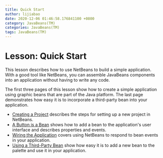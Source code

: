 ```yaml
---
title: Quick Start
author: lijiabao
date: 2020-12-06 01:46:58.176841100 +0800
category: JavaBeans(TM)
categories: JavaBeans(TM)
tags: JavaBeans(TM)
---
```


# Lesson: Quick Start

This lesson describes how to use NetBeans to build a simple application. With a good tool like NetBeans, you can assemble JavaBeans components into an application without having to write any code.

The first three pages of this lesson show how to create a simple application using graphic beans that are part of the Java platform. The last page demonstrates how easy it is to incorporate a third-party bean into your application.

- [Creating a Project](project.html) describes the steps for setting up a new project in NetBeans.
- [A Button is a Bean](button.html) shows how to add a bean to the application's user interface and describes properties and events.
- [Wiring the Application](wiring.html) covers using NetBeans to respond to bean events in your application.
- [Using a Third-Party Bean](addbean.html) show how easy it is to add a new bean to the palette and use it in your application.
